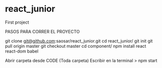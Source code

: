 # react_junior
First project



PASOS PARA CORRER EL PROYECTO

git clone git@github.com:saosar/react_junior.git
cd react_junior/
git init
git pull origin master
git checkout master
cd component/
npm install react react-dom babel

Abrir carpeta desde CODE (Toda carpeta)
Escribir en la terminal > npm start
